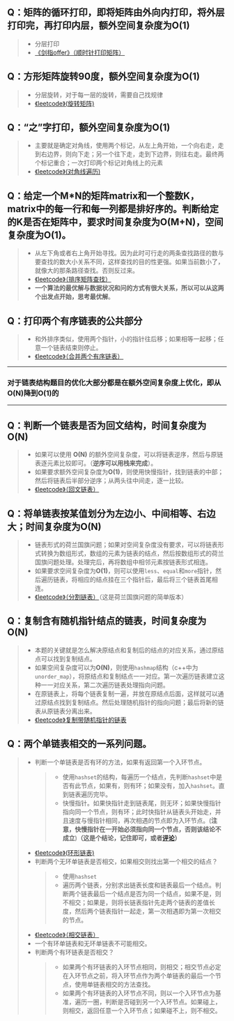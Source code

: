 ## Q：矩阵的循环打印，即将矩阵由外向内打印，将外层打印完，再打印内层，额外空间复杂度为**O(1)**
> * 分层打印
> * [《剑指offer》（顺时针打印矩阵）](https://www.nowcoder.com/practice/9b4c81a02cd34f76be2659fa0d54342a?tpId=13&tqId=11172&tPage=1&rp=1&ru=/ta/coding-interviews&qru=/ta/coding-interviews/question-ranking)

## Q：方形矩阵旋转90度，额外空间复杂度为**O(1)**
> * 分层旋转，对于每一层的旋转，需要自己找规律
> * [《leetcode》(旋转矩阵)](https://leetcode-cn.com/problems/rotate-matrix-lcci/)

## Q：“之”字打印，额外空间复杂度为**O(1)**
> * 主要就是确定对角线，使用两个标记，从左上角开始，一个向右走，走到右边界，则向下走；另一个往下走，走到下边界，则往右走。最终两个标记重合；一次打印两个标记对角线上的元素
> * [《leetcode》(对角线遍历)](https://leetcode-cn.com/problems/diagonal-traverse/)

## Q：给定一个M*N的矩阵matrix和一个整数K，matrix中的每一行和每一列都是排好序的。判断给定的K是否在矩阵中，要求时间复杂度为**O(M+N)**，空间复杂度为**O(1)**。
> * 从左下角或者右上角开始寻找。因为此时可行走的两条查找路径的数与要查找的数大小关系不同，这样查找的目的性更强。如果当前数小了，就像大的那条路径查找。否则反过来。
> * [《leetcode》（排序矩阵查找）](https://leetcode-cn.com/problems/sorted-matrix-search-lcci/)
> * **一个算法的最优解与数据状况和问的方式有很大关系，所以可以从这两个出发点开始，思考最优解**。

## Q：打印两个有序链表的公共部分
> * 和外排序类似，使用两个指针，小的指针往后移；如果相等一起移；任意一个链表结束则停止。
> * [《leetcode》（合并两个有序链表）](https://leetcode-cn.com/submissions/detail/57397652/)

- - -
### **对于链表结构题目的优化大部分都是在额外空间复杂度上优化，即从O(N)降到O(1)的**
- - -

## Q：判断一个链表是否为回文结构，时间复杂度为**O(N)**
> * 如果可以使用 **O(N)** 的额外空间复杂度，可以将链表逆序，然后与原链表逐元素比较即可。（**逆序可以用栈来完成**）。
> * 如果要求额外空间复杂度为**O(1)**，则使用快慢指针，找到链表的中部；然后将链表后半部分逆序；从两头往中间走，逐一比较。
> * [《leetcode》（回文链表）](https://leetcode-cn.com/problems/palindrome-linked-list/)

## Q：将单链表按某值划分为左边小、中间相等、右边大；**时间复杂度为O(N)**
> * 链表形式的荷兰国旗问题；如果对空间复杂度没有要求，可以将链表形式转换为数组形式，数组的元素为链表的结点，然后按数组形式的荷兰国旗问题处理。处理完后，再将数组中相邻元素按链表形式相连。
> * 如果要求空间复杂度为**O(1)**，则可以使用`less`、`equal`和`more`指针，然后遍历链表，将相应的结点挂在三个指针后，最后将三个链表首尾相连。
> * [《leetcode》（分割链表）](https://leetcode-cn.com/problems/partition-list-lcci/)（这是荷兰国旗问题的简单版本）

## Q：复制含有随机指针结点的链表，时间复杂度为**O(N)**
> * 本题的关键就是怎么解决原结点和复制后的结点的对应关系，通过原结点可以找到复制结点。
> * 如果空间复杂度可以为**O(N)**，则使用`hashmap`结构（c++中为`unorder_map`），将原结点和复制结点一一对应。第一次遍历链表建立这种一一对应关系，第二次遍历链表处理指向问题。
> * 在原链表上，将每个链表复制一遍，并放在原结点后面，这样就可以通过原结点找到复制结点。然后处理随机指针的指向问题；最后将新的链表从原链表分离出来。
> * [《leetcode》复制带随机指针的链表](https://leetcode-cn.com/problems/copy-list-with-random-pointer/)

## Q：两个单链表相交的一系列问题。
> * 判断一个单链表是否有环的方法，如果有返回第一个入环节点。
>   > * 使用`hashset`的结构，每遍历一个结点，先判断`hashset`中是否有此节点，如果有，则有环；如果没有，加入`hashset`。直到链表遍历完毕。
>   > * 快慢指针。如果快指针走到链表尾，则无环；如果快慢指针指向同一个节点，则有环；此时快指针从链表头开始走，并且速度与慢指针相同，再次相遇的节点即为入环节点。(**注意，快慢指针在一开始必须指向同一个节点，否则该结论不成立**)**（这是个结论，记住即可，或者[评论](https://leetcode-cn.com/problems/linked-list-cycle-ii/solution/huan-xing-lian-biao-ii-by-leetcode/)）**
> * [《leetcode》(环形链表)](https://leetcode-cn.com/problems/linked-list-cycle/)
> * 判断两个无环单链表是否相交，如果相交则找出第一个相交的结点？
>   > * 使用`hashset`
>   > * 遍历两个链表，分别求出链表长度和链表最后一个结点。判断两个链表最后一个结点是否为同一个结点，如果不是，则不相交；如果是，则将长链表指针先走两个链表的差值长度，然后两个链表指针一起走，第一次相遇即为第一次相交的节点。
> * [《leetcode》（相交链表）](https://leetcode-cn.com/problems/intersection-of-two-linked-lists/)
> * 一个有环单链表和无环单链表不可能相交。
> * 判断两个有环链表是否相交？
>   > * 如果两个有环链表的入环节点相同，则相交；相交节点必定在入环节点之前，将入环节点作为两个单链表的最后一个节点，使用单链表相交的方法查找。
>   > * 如果两个有环链表的入环节点不同，则以一个入环节点为基准，遍历一圈，判断是否碰到另一个入环节点。如果碰上，则相交，返回任意一个入环节点；如果碰不上，则不相交。